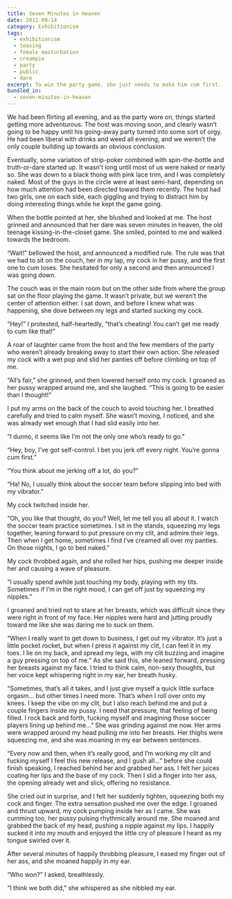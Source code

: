 ```yaml
---
title: Seven Minutes in Heaven
date: 2011-09-14
category: Exhibitionism
tags:
  - exhibitionism
  - teasing
  - female masturbation
  - creampie
  - party
  - public
  - dare
excerpt: To win the party game, she just needs to make him cum first.
bundled_in:
  - seven-minutes-in-heaven
---
```


We had been flirting all evening, and as the party wore on, things started getting more adventurous. The host was moving soon, and clearly wasn’t going to be happy until his going-away party turned into some sort of orgy. He had been liberal with drinks and weed all evening, and we weren’t the only couple building up towards an obvious conclusion.

Eventually, some variation of strip-poker combined with spin-the-bottle and truth-or-dare started up. It wasn’t long until most of us were naked or nearly so. She was down to a black thong with pink lace trim, and I was completely naked. Most of the guys in the circle were at least semi-hard, depending on how much attention had been directed toward them recently. The host had two girls, one on each side, each giggling and trying to distract him by doing interesting things while he kept the game going.

When the bottle pointed at her, she blushed and looked at me. The host grinned and announced that her dare was seven minutes in heaven, the old teenage kissing-in-the-closet game. She smiled, pointed to me and walked towards the bedroom.

“Wait!” bellowed the host, and announced a modified rule. The rule was that we had to sit on the couch, her in my lap, my cock in her pussy, and the first one to cum loses. She hesitated for only a second and then announced I was going down.

The couch was in the main room but on the other side from where the group sat on the floor playing the game. It wasn’t private, but we weren’t the center of attention either. I sat down, and before I knew what was happening, she dove between my legs and started sucking my cock.

“Hey!” I protested, half-heartedly, “that’s cheating! You can’t get me ready to cum like that!”

A roar of laughter came from the host and the few members of the party who weren’t already breaking away to start their own action. She released my cock with a wet pop and slid her panties off before climbing on top of me.

“All’s fair,” she grinned, and then lowered herself onto my cock. I groaned as her pussy wrapped around me, and she laughed. “This is going to be easier than I thought!”

I put my arms on the back of the couch to avoid touching her. I breathed carefully and tried to calm myself. She wasn’t moving, I noticed, and she was already wet enough that I had slid easily into her.

“I dunno, it seems like I’m not the only one who’s ready to go.”

“Hey, boy, I’ve got self-control. I bet you jerk off every night. You’re gonna cum first.”

“You think about me jerking off a lot, do you?”

“Ha! No, I usually think about the soccer team before slipping into bed with my vibrator.”

My cock twitched inside her.

“Oh, you like that thought, do you? Well, let me tell you all about it. I watch the soccer team practice sometimes. I sit in the stands, squeezing my legs together, leaning forward to put pressure on my clit, and admire their legs. Then when I get home, sometimes I find I’ve creamed all over my panties. On those nights, I go to bed naked.”

My cock throbbed again, and she rolled her hips, pushing me deeper inside her and causing a wave of pleasure.

“I usually spend awhile just touching my body, playing with my tits. Sometimes if I’m in the right mood, I can get off just by squeezing my nipples.”

I groaned and tried not to stare at her breasts, which was difficult since they were right in front of my face. Her nipples were hard and jutting proudly toward me like she was daring me to suck on them.

“When I really want to get down to business, I get out my vibrator. It’s just a little pocket rocket, but when I press it against my clit, I can feel it in my toes. I lie on my back, and spread my legs, with my clit buzzing and imagine a guy pressing on top of me.” As she said this, she leaned forward, pressing her breasts against my face. I tried to think calm, non-sexy thoughts, but her voice kept whispering right in my ear, her breath husky.

“Sometimes, that’s all it takes, and I just give myself a quick little surface orgasm… but other times I need more. That’s when I roll over onto my knees. I keep the vibe on my clit, but I also reach behind me and put a couple fingers inside my pussy. I need that pressure, that feeling of being filled. I rock back and forth, fucking myself and imagining those soccer players lining up behind me…” She was grinding against me now. Her arms were wrapped around my head pulling me into her breasts. Her thighs were squeezing me, and she was moaning in my ear between sentences.

“Every now and then, when it’s really good, and I’m working my clit and fucking myself I feel this new release, and I gush all…” before she could finish speaking, I reached behind her and grabbed her ass. I felt her juices coating her lips and the base of my cock. Then I slid a finger into her ass, the opening already wet and slick, offering no resistance.

She cried out in surprise, and I felt her suddenly tighten, squeezing both my cock and finger. The extra sensation pushed me over the edge. I groaned and thrust upward, my cock pumping inside her as I came. She was cumming too, her pussy pulsing rhythmically around me. She moaned and grabbed the back of my head, pushing a nipple against my lips. I happily sucked it into my mouth and enjoyed the little cry of pleasure I heard as my tongue swirled over it.

After several minutes of happily throbbing pleasure, I eased my finger out of her ass, and she moaned happily in my ear.

“Who won?” I asked, breathlessly.

“I think we both did,” she whispered as she nibbled my ear.
